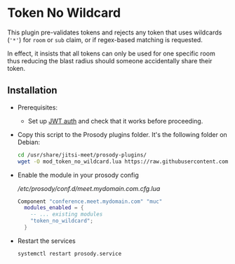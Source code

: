 # Token No Wildcard

This plugin pre-validates tokens and rejects any token that uses wildcards (`'*'`) for `room` or `sub` claim, or if
regex-based matching is requested.

In effect, it insists that all tokens can only be used for one specific room thus reducing the blast radius should
someone accidentally share their token.


## Installation
- Prerequisites:

  - Set up [JWT auth](https://github.com/jitsi/lib-jitsi-meet/blob/master/doc/tokens.md) and check that it works before 
  proceeding.

- Copy this script to the Prosody plugins folder. It's the following folder on
  Debian:

  ```bash
  cd /usr/share/jitsi-meet/prosody-plugins/
  wget -O mod_token_no_wildcard.lua https://raw.githubusercontent.com/jitsi-contrib/prosody-plugins/main/token_no_wildcard/mod_token_no_wildcard.lua
  ```

- Enable the module in your prosody config

  _/etc/prosody/conf.d/meet.mydomain.com.cfg.lua_

  ```lua
  Component "conference.meet.mydomain.com" "muc"
    modules_enabled = {
      -- ... existing modules
      "token_no_wildcard";
    }
  ```

- Restart the services

  ```bash
  systemctl restart prosody.service
  ```
